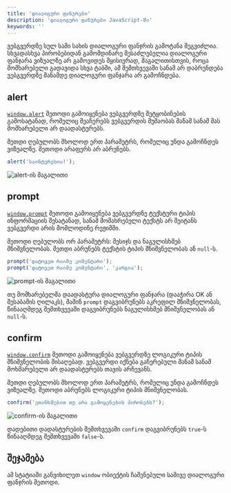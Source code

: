```yaml
---
title: 'დიალოგური ფანჯრები'
description: 'დიალოგური ფანჯრები JavaScript-ში'
keywords: ''
---
```


ვებგვერდზე სულ სამი სახის დიალოგური ფანჯრის გამოტანა შეგვიძლია. სხვადასხვა პირობებიდან გამომდინარე შესაძლებელია დიალოგური ფანჯარა ვიზუალზე არ გამოვიდეს მყისიერად, მაგალითისთვის, როცა მომხარებელი გადავიდა სხვა ტაბში, ამ შემთხვევაში სანამ არ დაბრუნდება ვებგვერდზე მანამდე დიალოგური ფანჯარა არ გამოჩნდება.

## alert

[`window.alert`](https://developer.mozilla.org/en-US/docs/Web/API/Window/alert) მეთოდი გამოიყენება ვებგვერდზე შეტყობინების გამოსატანად, რომელიც შეაჩერებს ვებგვერდის მუშაობას მანამ სანამ მას მომხარებელი არ დაადასტურებს.

მეთდი ღებულობს მხოლოდ ერთ პარამეტრს, რომელიც უნდა გამოჩნდეს ვიზუალზე. მეთოდი არაფერს არ აბრუნებს.

```js
alert('საინტერესოა!');
```

![alert-ის მაგალითი](./assets/images/alert.png)

## prompt

[`window.prompt`](https://developer.mozilla.org/en-US/docs/Web/API/Window/prompt) მეთოდი გამოიყენება ვებგვერდზე ტექსტური ტიპის ინფორმაციის შესატანად, სანამ მომახრებელი ტექსტს არ შეიტანს ვებგვერდი არის მომლოდინე რეჟიმში.

მეთოდი ღებულობს ორ პარამეტრს: მესიჯს და ნაგულისხმებ მნიშვნელობას. მეთდი აბრუნებს ტექსტის ტიპის მნიშვნელობას ან `null`-ს.

```js
prompt('დატოვეთ რაიმე კომენტარი');
prompt('დატოვეთ რაიმე კომენტარი', 'კარგია');
```

![prompt-ის მაგალითი](./assets/images/prompt.png)

თუ მომხარებელმა დაადასტურა დიალოგური ფანჯარა (დააჭირა OK ან შესაბამის ღილაკს), მაშინ `prompt` დაგვიბრუნებს აკრეფილ მნიშვნელობას, წინააღმდეგ შემთხვევაში დაგვიბრუნებს ნაგულისხმებ მნიშვნელობას ან `null`-ს.

## confirm

[`window.confirm`](https://developer.mozilla.org/en-US/docs/Web/API/Window/confirm) მეთოდი გამოიყენება ვებგვერდზე ლოგიკური ტიპის მნიშვნელობის მისაღებად. ვებგვერდი იქნება გაჩერებული მანამ სანამ მოხმარებელი არ დაადასტურებს თავის არჩევანს.

მეთდი ღებულობს მხოლოდ ერთ პარამეტრს, რომელიც უნდა გამოჩნდეს ვიზუალზე. მეთოდი აბრუნებს ლოგიკური ტიპის მნიშვნელობას.

```js
confirm('ეთანხმებით თუ არა გამოყენების პირობებს?');
```

![confirm-ის მაგალითი](./assets/images/confirm.png)

დადებითი დადასტურების შემთხვევაში `confirm` დაგვიბრუნებს `true`-ს წინააღმდეგ შემთხვევაში `false`-ს.

## შეჯამება

ამ სტატიაში განვიხილეთ `window` ობიექტის ჩაშენებული სამივე დიალოგური ფანჯრის მეთოდი.

